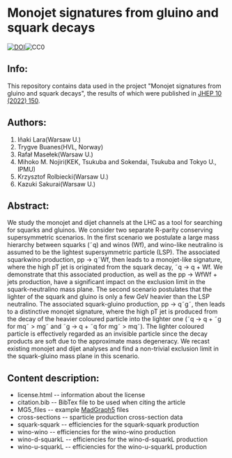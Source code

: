 # Monojet signatures from gluino and squark decays 
[![DOI](https://zenodo.org/badge/645595331.svg)](https://zenodo.org/badge/latestdoi/645595331)![CC0](http://i.creativecommons.org/p/zero/1.0/88x31.png)


## Info:
This repository contains data used in the project "Monojet signatures from gluino and squark decays", the results of which were published in [JHEP 10 (2022) 150](https://inspirehep.net/files/4d0485ae407de471528f3e0ec838bfc9).

## Authors: 
1. Iñaki Lara(Warsaw U.)
2. Trygve Buanes(HVL, Norway)
3. Rafał Masełek(Warsaw U.)
4. Mihoko M. Nojiri(KEK, Tsukuba and Sokendai, Tsukuba and Tokyo U., IPMU)
5. Krzysztof Rolbiecki(Warsaw U.)
6. Kazuki Sakurai(Warsaw U.)

## Abstract:
We study the monojet and dijet channels at the LHC as a tool for searching for squarks and
gluinos. We consider two separate R-parity conserving supersymmetric scenarios. In the first
scenario we postulate a large mass hierarchy between squarks (˜q) and winos (Wf), and wino-like
neutralino is assumed to be the lightest supersymmetric particle (LSP). The associated squarkwino production, pp → q˜Wf, then leads to a monojet-like signature, where the high pT jet is
originated from the squark decay, ˜q → q + Wf. We demonstrate that this associated production,
as well as the pp → WfWf + jets production, have a significant impact on the exclusion limit in
the squark-neutralino mass plane. The second scenario postulates that the lighter of the squark
and gluino is only a few GeV heavier than the LSP neutralino. The associated squark-gluino
production, pp → q˜g˜, then leads to a distinctive monojet signature, where the high pT jet is
produced from the decay of the heavier coloured particle into the lighter one (˜q → q + ˜g for
mq˜ > mg˜ and ˜g → q + ˜q for mg˜ > mq˜). The lighter coloured particle is effectively regarded as
an invisible particle since the decay products are soft due to the approximate mass degeneracy.
We recast existing monojet and dijet analyses and find a non-trivial exclusion limit in the
squark-gluino mass plane in this scenario.

## Content description:
- license.html -- information about the license
- citation.bib -- BibTex file to be used when citing the article
- MG5_files -- example [MadGraph5](http://madgraph.phys.ucl.ac.be/) files
- cross-sections -- sparticle production cross-section data
- squark-squark -- efficiencies for the squark-squark production
- wino-wino -- efficiencies for the wino-wino production
- wino-d-squarkL -- efficiencies for the wino-d-squarkL production
- wino-u-squarkL -- efficiencies for the wino-u-squarkL production